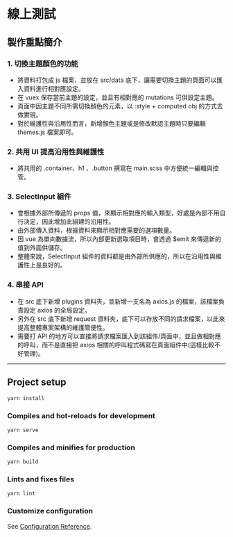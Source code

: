 # 線上測試

## 製作重點簡介
### 1. 切換主題顏色的功能
- 將資料打包成 js 檔案，並放在 src/data 底下，讓需要切換主題的頁面可以匯入資料進行相對應設定。
- 在 vuex 保存當前主題的設定，並且有相對應的 mutations 可供設定主題。
- 頁面中因主題不同所需切換顏色的元素，以 :style + computed obj 的方式去做實現。
- 對於維護性與沿用性而言，新增顏色主題或是修改默認主題時只要編輯 themes.js 檔案即可。

### 2. 共用 UI 提高沿用性與維護性 
- 將共用的 .container、h1 、.button 撰寫在 main.scss 中方便統一編輯與控管。

### 3. SelectInput 組件
- 會根據外部所傳遞的 props 值，來顯示相對應的輸入類型，好處是內部不用自行決定，因此增加此組建的沿用性。
- 由外部傳入資料，根據資料來顯示相對應需要的選項數量。
- 因 vue 為單向數據流，所以內部更新選取項目時，會透過 $emit 來傳遞新的值到外面供儲存。
- 整體來說，SelectInput 組件的資料都是由外部所供應的，所以在沿用性與維護性上是良好的。

### 4. 串接 API
- 在 src 底下新增 plugins 資料夾，並新增一支名為 axios.js 的檔案，該檔案負責設定 axios 的全局設定。
- 另外在 src 底下新增 request 資料夾，底下可以存放不同的請求檔案，以此來提高整體專案架構的維護簡便性。
- 需要打 API 的地方可以直接將請求檔案匯入到該組件/頁面中，並且做相對應的呼叫，而不是直接把 axios 相關的呼叫程式碼寫在頁面組件中(這樣比較不好管理)。

---

## Project setup

```
yarn install
```

### Compiles and hot-reloads for development

```
yarn serve
```

### Compiles and minifies for production

```
yarn build
```

### Lints and fixes files

```
yarn lint
```

### Customize configuration

See [Configuration Reference](https://cli.vuejs.org/config/).
